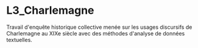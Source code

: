 # L3_Charlemagne
Travail d'enquête historique collective menée sur les usages discursifs de Charlemagne au XIXe siècle avec des méthodes d'analyse de données textuelles.
